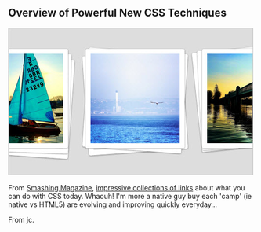 ## Overview of Powerful New CSS Techniques

<a href="http://coding.smashingmagazine.com/2012/06/21/powerful-new-cssjavascript-techniques/"><img src="css-roundup-023.jpg" alt="Overview of Powerful New CSS Techniques"/></a>

From [Smashing Magazine](http://www.smashingmagazine.com/), [impressive collections of links](http://coding.smashingmagazine.com/2012/06/21/powerful-new-cssjavascript-techniques/) about what you can do with CSS today.
Whaouh! I'm more a native guy buy each 'camp' (ie native vs HTML5) are evolving and improving quickly everyday...

From jc.

 